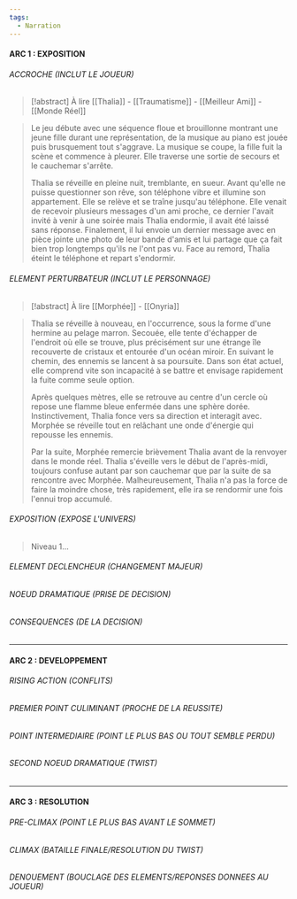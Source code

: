 ```yaml
---
tags:
  - Narration
---
```

#### ARC 1 : EXPOSITION

###### ACCROCHE (INCLUT LE JOUEUR)

> [!abstract] À lire
> [[Thalia]] - [[Traumatisme]] - [[Meilleur Ami]] - [[Monde Réel]]

>  Le jeu débute avec une séquence floue et brouillonne montrant une jeune fille durant une représentation, de la musique au piano est jouée puis brusquement tout s'aggrave. La musique se coupe, la fille fuit la scène et commence à pleurer. Elle traverse une sortie de secours et le cauchemar s'arrête. 
>  
>  Thalia se réveille en pleine nuit, tremblante, en sueur. Avant qu'elle ne puisse questionner son rêve, son téléphone vibre et illumine son appartement. Elle se relève et se traîne jusqu'au téléphone. Elle venait de recevoir plusieurs messages d'un ami proche, ce dernier l'avait invité à venir à une soirée mais Thalia endormie, il avait été laissé sans réponse. Finalement, il lui envoie un dernier message avec en pièce jointe une photo de leur bande d'amis et lui partage que ça fait bien trop longtemps qu'ils ne l'ont pas vu. Face au remord, Thalia éteint le téléphone et repart s'endormir.
###### ELEMENT PERTURBATEUR (INCLUT LE PERSONNAGE)

> [!abstract] À lire
> [[Morphée]] - [[Onyria]]

> Thalia se réveille à nouveau, en l'occurrence, sous la forme d'une hermine au pelage marron. Secouée, elle tente d'échapper de l'endroit où elle se trouve, plus précisément sur une étrange île recouverte de cristaux et entourée d'un océan miroir. En suivant le chemin, des ennemis se lancent à sa poursuite. Dans son état actuel, elle comprend vite son incapacité à se battre et envisage rapidement la fuite comme seule option. 
> 
> Après quelques mètres, elle se retrouve au centre d'un cercle où repose une flamme bleue enfermée dans une sphère dorée. Instinctivement, Thalia fonce vers sa direction et interagit avec. Morphée se réveille tout en relâchant une onde d'énergie qui repousse les ennemis.
> 
> Par la suite, Morphée remercie brièvement Thalia avant de la renvoyer dans le monde réel. Thalia s'éveille vers le début de l'après-midi, toujours confuse autant par son cauchemar que par la suite de sa rencontre avec Morphée. Malheureusement, Thalia n'a pas la force de faire la moindre chose, très rapidement, elle ira se rendormir une fois l'ennui trop accumulé.

###### EXPOSITION (EXPOSE L'UNIVERS)

> Niveau 1...

###### ELEMENT DECLENCHEUR (CHANGEMENT MAJEUR)

> 

###### NOEUD DRAMATIQUE (PRISE DE DECISION)

> 

###### CONSEQUENCES (DE LA DECISION)

> 

---
#### ARC 2 : DEVELOPPEMENT

###### RISING ACTION (CONFLITS)

> 

###### PREMIER POINT CULIMINANT (PROCHE DE LA REUSSITE)

> 

###### POINT INTERMEDIAIRE (POINT LE PLUS BAS OU TOUT SEMBLE PERDU)

> 

###### SECOND NOEUD DRAMATIQUE (TWIST)

> 


---
#### ARC 3 : RESOLUTION

###### PRE-CLIMAX (POINT LE PLUS BAS AVANT LE SOMMET)

> 

###### CLIMAX (BATAILLE FINALE/RESOLUTION DU TWIST)

> 

###### DENOUEMENT (BOUCLAGE DES ELEMENTS/REPONSES DONNEES AU JOUEUR)

> 